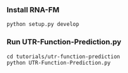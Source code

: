
### Install RNA-FM
```
python setup.py develop
```

### Run UTR-Function-Prediction.py

```
cd tutorials/utr-function-prediction 
python UTR-Function-Prediction.py
```